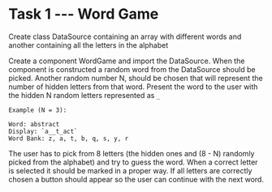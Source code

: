# Task 1 --- Word Game

Create class DataSource containing an array with different words and another containing all the letters in the alphabet

Create a component WordGame and import the DataSource. When the component is constructed a random word from the DataSource should be picked.
Another random number N, should be chosen that will represent the number of hidden letters from that word.
Present the word to the user with the hidden N random letters represented as `_`

```
Example (N = 3):

Word: abstract
Display: `a__t_act`
Word Bank: z, a, t, b, q, s, y, r 
```

The user has to pick from 8 letters (the hidden ones and (8 - N) randomly picked from the alphabet) and try to guess the word.
When a correct letter is selected it should be marked in a proper way. If all letters are correctly chosen a button should appear so the user can continue with the next word.